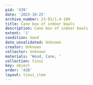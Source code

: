 ```yaml
---
pid: '439'
date: '2023-10-25'
archive_number: 23-01/1-4-109
title: Cane box of indoor bowls
description: Cane box of indoor bowls
extent: '1'
condition: Good
date_unvalidated: Unknown
creator: Unknown
collector: Unknown
materials: 'Wood, Cane, '
collection: tinui
key: object
order: '438'
layout: tinui_item
---
```

